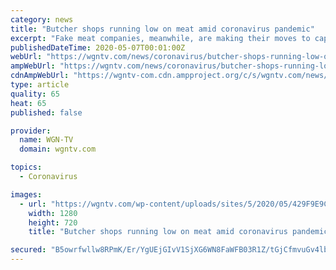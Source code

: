 ```yaml
---
category: news
title: "Butcher shops running low on meat amid coronavirus pandemic"
excerpt: "Fake meat companies, meanwhile, are making their moves to capture some of those lost ... DALLAS (AP) — A Texas' judge's decision to jail a hair salon owner for defying restrictions meant to limit the spread of the coronavirus has drawn criticism from the governor and state attorney general. Shelley Luther was booked in the Dallas County ..."
publishedDateTime: 2020-05-07T00:01:00Z
webUrl: "https://wgntv.com/news/coronavirus/butcher-shops-running-low-on-meat-amid-coronavirus-pandemic/"
ampWebUrl: "https://wgntv.com/news/coronavirus/butcher-shops-running-low-on-meat-amid-coronavirus-pandemic/amp/"
cdnAmpWebUrl: "https://wgntv-com.cdn.ampproject.org/c/s/wgntv.com/news/coronavirus/butcher-shops-running-low-on-meat-amid-coronavirus-pandemic/amp/"
type: article
quality: 65
heat: 65
published: false

provider:
  name: WGN-TV
  domain: wgntv.com

topics:
  - Coronavirus

images:
  - url: "https://wgntv.com/wp-content/uploads/sites/5/2020/05/429F9E9C75394B0F9CE6C9933EB217B9.jpg?w=1280&h=720&crop=1"
    width: 1280
    height: 720
    title: "Butcher shops running low on meat amid coronavirus pandemic"

secured: "B5owrfwllw8RPmK/Er/YgUEjGIvV1SjXG6WN8FaWFB03R1Z/tGjCfmvuGv4lbcK1c6KBpod2/JRsHI1jySSbr5F2TgluwKLvTG6pdjCRRjVpAD5wlBt6u4uB+VWmVkh3vweNsZal2i6Z7O6cJN9XZJkIZMnnUM4ybS0TSMaColCgkpUK6qOpIVwDYXipqnCZBOoquJXX8DjhYID6bhz8JfNN/fmecUTID9dwn8UNe7zGKqbN1iqD7OhkdVw39aYzlAmjTc217Q5f7BchN57wXdakYFPc79EGWUM+b0QG+5A73PVdDbA1FPV8M8WnngxaCJuYkZ4UBlwZu+mrZBXAJ5ovdWKPU05Qf14FJDubx2F5ZlxjwbmVsvLRAZe+YWXRUK9eCi9qDmJEWtwmjONDKpdYWSY65H5eWWLIA1iGiyc90Mips0DFn87+dLcOCmr7vvm45khnna4jd0F7RgrBEsfn8KbUPI/DxScoWSOhvWM=;ySc5Puv/QgWIbXEx6TzR8Q=="
---
```


